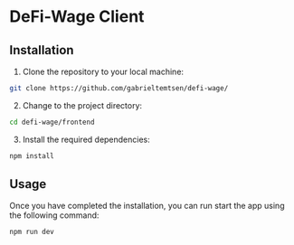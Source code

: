 # DeFi-Wage Client

## Installation
1. Clone the repository to your local machine: 
```bash
git clone https://github.com/gabrieltemtsen/defi-wage/

```
2. Change to the project directory: 
```bash
cd defi-wage/frontend
```
3. Install the required dependencies: 
```bash
npm install
```
## Usage
Once you have completed the installation, you can run start the app using the following 
command: 
```bash
npm run dev
```